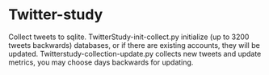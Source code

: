 # Twitter-study
Collect tweets to sqlite. TwitterStudy-init-collect.py initialize (up to 3200 tweets backwards)
databases, or if there are existing accounts, they will be updated.
Twitterstudy-collection-update.py collects new tweets and update metrics, you may choose days 
backwards for updating.

